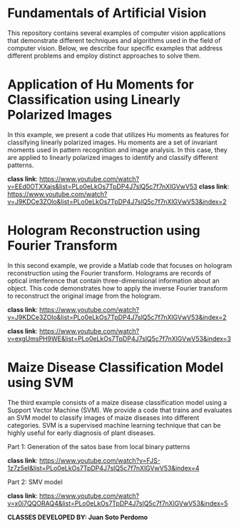 # Fundamentals of Artificial Vision

This repository contains several examples of computer vision applications that demonstrate different techniques and algorithms used in the field of computer vision. Below, we describe four specific examples that address different problems and employ distinct approaches to solve them.

# Application of Hu Moments for Classification using Linearly Polarized Images

In this example, we present a code that utilizes Hu moments as features for classifying linearly polarized images. Hu moments are a set of invariant moments used in pattern recognition and image analysis. In this case, they are applied to linearly polarized images to identify and classify different patterns.

**class link**: https://www.youtube.com/watch?v=EEd0OTXXajs&list=PLo0eLkOs7TpDP4J7slQ5c7f7nXlGVwV53
**class link**: https://www.youtube.com/watch?v=J9KDCe3ZOlo&list=PLo0eLkOs7TpDP4J7slQ5c7f7nXlGVwV53&index=2

# Hologram Reconstruction using Fourier Transform

In this second example, we provide a Matlab code that focuses on hologram reconstruction using the Fourier transform. Holograms are records of optical interference that contain three-dimensional information about an object. This code demonstrates how to apply the inverse Fourier transform to reconstruct the original image from the hologram.

**class link**: https://www.youtube.com/watch?v=J9KDCe3ZOlo&list=PLo0eLkOs7TpDP4J7slQ5c7f7nXlGVwV53&index=2

**class link**: https://www.youtube.com/watch?v=exgUmsPH9WE&list=PLo0eLkOs7TpDP4J7slQ5c7f7nXlGVwV53&index=3


# Maize Disease Classification Model using SVM

The third example consists of a maize disease classification model using a Support Vector Machine (SVM). We provide a code that trains and evaluates an SVM model to classify images of maize diseases into different categories. SVM is a supervised machine learning technique that can be highly useful for early diagnosis of plant diseases.

Part 1: Generation of the satos base from local binary patterns 

**class link**: https://www.youtube.com/watch?v=FJS-1z7z5eI&list=PLo0eLkOs7TpDP4J7slQ5c7f7nXlGVwV53&index=4

Part 2: SMV model 

**class link**: https://www.youtube.com/watch?v=x0i7QQORAQ4&list=PLo0eLkOs7TpDP4J7slQ5c7f7nXlGVwV53&index=5


**CLASSES DEVELOPED BY: Juan Soto Perdomo**
